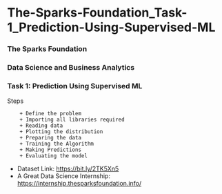 # The-Sparks-Foundation_Task-1_Prediction-Using-Supervised-ML

### The Sparks Foundation
### Data Science and Business Analytics
### Task 1: Prediction Using Supervised ML

Steps

        + Define the problem
        + Importing all libraries required 
        + Reading data
        + Plotting the distribution
        + Preparing the data
        + Training the Algorithm 
        + Making Predictions  
        + Evaluating the model 


- Dataset Link: https://bit.ly/2TK5Xn5
- A Great Data Science Internship: https://internship.thesparksfoundation.info/
